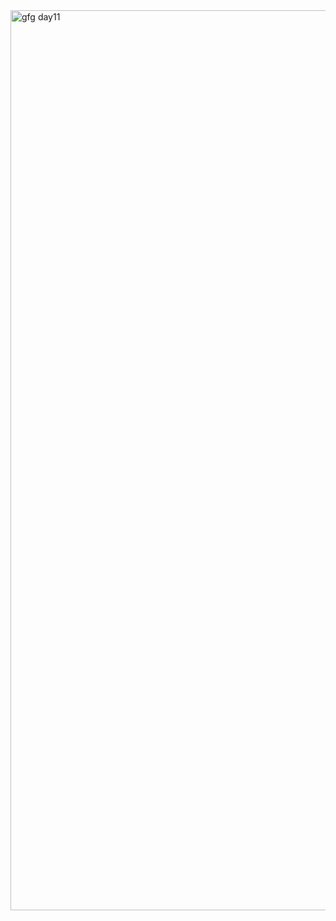 <img width="1440" alt="gfg day11" src="https://github.com/Mohiitdeshmukh/100-DaysOfCode/assets/91624758/615fb2f0-284d-4d6c-9cc4-f191195fb72a">
